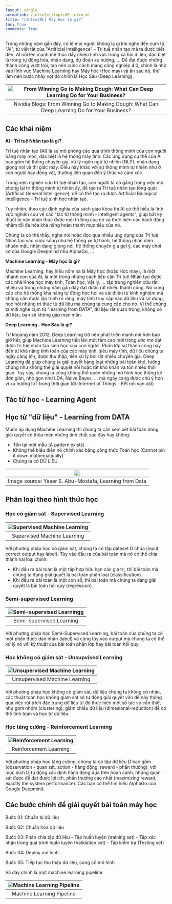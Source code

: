 ```yaml
---
layout: single
permalink: /intro2ml/topic00-intro-ml
title: "[Intro2ML] Máy Học là gì?"
toc: true
comments: True
---
```


Trong những năm gần đây, có lẽ mọi người không lạ gì khi nghe đến cụm từ "AI", từ viết tắt của "Artificial Intelligence" - Trí tuệ nhân tạo mà ta được biết đến. AI nổi lên mạnh mẽ thúc đẩy nhiều lĩnh vực trong xã hội đi lên, đặc biệt là trong tự động hóa, nhận dạng, dự đoán xu hướng, ... Để đạt được những thành công vượt trội, tạo nên cuộc cách mạng công nghiệp 4.0, chính là nhờ vào lĩnh vực Machine Learning hay Máy học (Học máy) và ẩn sau nó, thứ làm nên bước nhảy vọt đó chính là Học Sâu (Deep Learning).

|![From Winning Go to Making Dough: What Can Deep Learning Do for Your Business?](https://blogs.nvidia.com/wp-content/uploads/2016/10/Deep_Learning_for_Business_Defined_History.jpg)|
|:--:| 
| Nividia Blogs: From Winning Go to Making Dough: What Can Deep Learning Do for Your Business?|

## Các khái niệm

**AI - Trí tuệ Nhân tạo là gì?**

Trí tuệ nhân tạo (AI) là sự mô phỏng các quá trình thông minh của con người bằng máy móc, đặc biệt là hệ thống máy tính. Các ứng dụng cụ thể của AI bao gồm hệ thống chuyên gia, xử lý ngôn ngữ tự nhiên (NLP), nhận dạng giọng nói và thị giác máy. Điều này khác với sự thông minh tự nhiên như ở con người hay động vật, thường liên quan đến ý thức và cảm xúc.

Trong việc nghiên cứu trí tuệ nhân tạo, con người ta cố gắng trong việc mô phỏng lại trí thông minh tự nhiên ấy, để tạo ra Trí tuệ nhân tạo tổng quát (Artificial General Intelligence), dể có thể tạo ra được Artificial Biological Intelligence - Trí tuệ sinh học nhân tạo.

Tuy nhiên, theo các định nghĩa của sách giáo khoa thì AI có thể hiểu là lĩnh vực nghiên cứu về các "tác tử thông minh - intelligent agents", giúp bất kỳ thuết bị nào nhận thức được môi trường của nó và thực hiện các hành động nhằm tối đa hóa khả năng hoàn thành mục tiêu của nó.

Chúng ta có thể thấy, nghe nói hoặc đọc qua nhiều ứng dụng của Trí tuệ Nhân tạo vào cuộc sống như hệ thống xe tự hành, hệ thống nhận diện khuôn mặt, nhận dạng giọng nói, hệ thống chuyên gia gợi ý, các máy chơi cờ của Google Deepmind như AlphaGo, ...

**Machine Learning - Máy học là gì?**

Machine Learning, hay hiểu nôm na là Máy học (hoặc Học máy), là một nhánh con của AI, là một trong những cách tiếp cận Trí tuệ Nhân tạo được các nhà Khoa học máy tính, Toán học, Vật lý, ... tập trung nghiên cứu rất nhiều và trong những năm gần đây đạt được rất nhiều thành công. Nó cung cấp cho hệ thống khả năng tự động học hỏi và cải thiện từ kinh nghiệm mà không cần được lập trình rõ ràng, máy tính truy cập vào dữ liệu và sử dụng, học hỏi những tri thức từ dữ liệu mà chúng ta cung cấp cho nó. Vì thế chúng ta mới nghe cụm từ "learning from DATA", dữ liệu rất quan trọng, không có dữ liệu, bạn sẽ không gặp man mắn.

**Deep Learning - Học Sâu là gì?**

Từ khoảng năm 2012, Deep Learning trở nên phát triển mạnh mẽ hơn bao giờ hết, giúp Machine Learning tiến lên một tầm cao mới trong ước mơ đạt dược trí tuệ nhân tạo sinh học của con người. Phần lớp sự thành công này đến từ khả năng tính toán của các máy tính, siêu máy tính, dữ liệu chúng ta ngày càng lớn, được thu thập, tiền xử lý bởi rất nhiều chuyên gia. Deep Learning đã giúp chúng ta giải quyết hàng loạt những bài toán khó, tưởng chừng như không thể giải quyết nổi hoặc rất khó khăn và tốn nhiều thời gian. Tuy vậy, chúng ta cũng không thể quên những mô hình học thống kê đơn giản, nhỏ gọn như LDA, Naive Bayes, ... mà ngày càng được chú ý hơn vì xu hướng IoT trong thời gian tới (Internet of Things - Kết nối vạn vật)

## Tác tử học - Learning Agent


## Học từ "dữ liệu" - Learning from DATA

Muốn áp dụng Machine Learning thì chúng ta cần xem xét bài toán đang giải quyết có thõa mãn những tính chất sau đây hay không:
- Tồn tại một mẫu (A pattern exists)
- Không thể biểu diễn nó chính xác bằng công thức Toán học (Cannot pin it down mathematically)
- Chúng ta có DỮ LIỆU

|![](/intro2ml/img/topic0/Learning_from_Data.png)|
|:--:| 
| Image source: Yaser S. Abu-Mostafa, Learning from Data| 

## Phân loại theo hình thức học

### Học có giám sát - Supervised Learning

|![Supervised Machine Learning](https://7qkiy1yofpnz20qc4wdcb9t6-wpengine.netdna-ssl.com/wp-content/uploads/2020/07/machine-learning-infographics-2-scaled.jpg)|
|:--:| 
| Supervised Machine Learning |

Với phương pháp học có giám sát, chúng ta có tập dataset $D$ chứa (input, correct output hay label). Tùy vào đầu ra của bài toán mà nó có thể chia thành hai loại chính:
- Khi đầu ra bài toán là một tập hợp hữu hạn các giá trị, thì bài toán mà chúng ta đang giải quyết là bài toán phân loại (classification).
- Khi đầu ra bài toán là một con số, thì bài toán mà chúng ta đang giải quyết là bài toán hồi quy (regression).

### Semi-supervised Learning

|![Semi-supervised Learningg](https://www.researchgate.net/profile/Fabien-Lotte/publication/277605013/figure/fig4/AS:281234816159750@1444063013959/Principle-of-semi-supervised-learning-1-a-model-eg-CSP-LDA-classifier-is-first.png)|
|:--:| 
| Semi-supervised Learning |

Với phương pháp học Semi-Supervised Learning, bài toán của chúng ta có một phần được dán nhãn (label) và cũng tùy vào output mà chúng ta có thể xử lý nó với kỹ thuật của bài toán phân lớp hay bài toán hồi quy.

### Học không có giám sát - Unsupvised Learning

|![Unsupervised Machine Learning](https://www.diegocalvo.es/wp-content/uploads/2020/02/unsupervised-learning.png)|
|:--:| 
| Unsupervised Machine Learning |

Với phương pháp học không có giám sát, dữ liệu chúng ta không có nhãn, các thuật toán học không giám sát sẽ tự động giải quyết vấn đề này thông qua việc rút trích đặc trưng dữ liệu từ đó thực hiện một số tác vụ cần thiết như gom nhóm (clustering), giảm chiều dữ liệu (dimesional-reduction) để có thể tính toán và học từ dữ liệu.

### Học tăng cường - Reinforcement Learning

|![Reinforcement Learning](https://kitrum.com/wp-content/uploads/2020/10/EHR-2-1024x683.png)|
|:--:| 
| Reinforcement Learning |

Với phương pháp học tăng cường, chúng ta có tập dữ liệu $D$ bao gồm (observation - quan sát, action - hàng động, reward - phần thưởng), với mục dich là tự động xác định hành động dựa trên hoàn cảnh, những quan sát được để đạt được lợi ích, phần thưởng cao nhất (maximizing reward, exactly the system performance). Các bạn có thể tìm hiểu AlphaGo của Google Deepmind.

## Các bước chính để giải quyết bài toán máy học

Bước 01: Chuẩn bị dữ liệu

Bước 02: Chuẩn hóa dữ liệu

Bước 03: Phân chia tập dữ liệu
    - Tập huấn luyện (training set)
    - Tập xác nhận trong quá trình huấn luyện (Validation set)
    - Tập kiểm tra (Testing set)

Bước 04: Deploy mô hình

Bước 05: Tiếp tục thu thập dữ liệu, củng cố mô hình

Và đây chính là một machine learning pipeline

|![Machine Learning Pipeline](https://www.kindpng.com/picc/m/346-3460588_machine-learning-pipeline-diagram-hd-png-download.png)|
|:--:|
| Machine Learning Pipeline |


